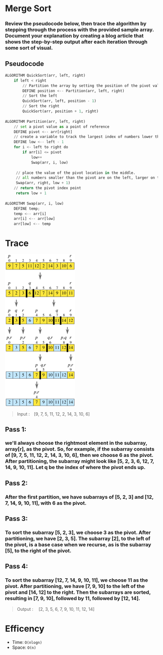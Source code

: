 # Merge Sort

### Review the pseudocode below, then trace the algorithm by stepping through the process with the provided sample array. Document your explanation by creating a blog article that shows the step-by-step output after each iteration through some sort of visual.

## Pseudocode

```py
ALGORITHM QuickSort(arr, left, right)
    if left < right
        // Partition the array by setting the position of the pivot value
        DEFINE position <-- Partition(arr, left, right)
        // Sort the left
        QuickSort(arr, left, position - 1)
        // Sort the right
        QuickSort(arr, position + 1, right)

ALGORITHM Partition(arr, left, right)
    // set a pivot value as a point of reference
    DEFINE pivot <-- arr[right]
    // create a variable to track the largest index of numbers lower than the defined pivot
    DEFINE low <-- left - 1
    for i <- left to right do
        if arr[i] <= pivot
            low++
            Swap(arr, i, low)

     // place the value of the pivot location in the middle.
     // all numbers smaller than the pivot are on the left, larger on the right.
     Swap(arr, right, low + 1)
    // return the pivot index point
     return low + 1

ALGORITHM Swap(arr, i, low)
    DEFINE temp;
    temp <-- arr[i]
    arr[i] <-- arr[low]
    arr[low] <-- temp
```

# Trace

![quick_sort_blog](quick_sort_blog.png)

> Input : [9, 7, 5, 11, 12, 2, 14, 3, 10, 6]

## Pass 1:

### we'll always choose the rightmost element in the subarray, array[r], as the pivot. So, for example, if the subarray consists of [9, 7, 5, 11, 12, 2, 14, 3, 10, 6], then we choose 6 as the pivot. After partitioning, the subarray might look like [5, 2, 3, 6, 12, 7, 14, 9, 10, 11]. Let q be the index of where the pivot ends up.

## Pass 2:

### After the first partition, we have subarrays of [5, 2, 3] and [12, 7, 14, 9, 10, 11], with 6 as the pivot.

## Pass 3:

### To sort the subarray [5, 2, 3], we choose 3 as the pivot. After partitioning, we have [2, 3, 5]. The subarray [2], to the left of the pivot, is a base case when we recurse, as is the subarray [5], to the right of the pivot.

## Pass 4:

### To sort the subarray [12, 7, 14, 9, 10, 11], we choose 11 as the pivot. After partitioning, we have [7, 9, 10] to the left of the pivot and [14, 12] to the right. Then the subarrays are sorted, resulting in [7, 9, 10], followed by 11, followed by [12, 14].

> Output :  [2, 3, 5, 6, 7, 9, 10, 11, 12, 14]

# Efficency

* Time: `O(nlogn)`
* Space: `O(n)`
